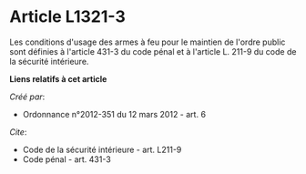 # Article L1321-3

Les conditions d'usage des armes à feu pour le maintien de l'ordre public sont définies à l'article 431-3 du code pénal et à
l'article L. 211-9 du code de la sécurité intérieure.

**Liens relatifs à cet article**

_Créé par_:

  - Ordonnance n°2012-351 du 12 mars 2012 - art. 6

_Cite_:

  - Code de la sécurité intérieure - art. L211-9
  - Code pénal - art. 431-3
